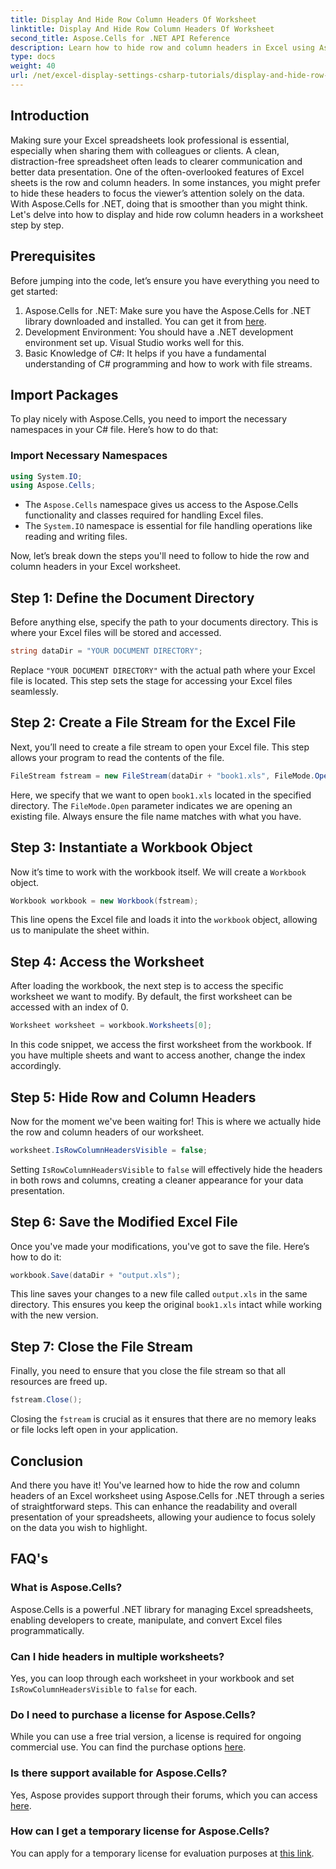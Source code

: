 ```yaml
---
title: Display And Hide Row Column Headers Of Worksheet
linktitle: Display And Hide Row Column Headers Of Worksheet
second_title: Aspose.Cells for .NET API Reference
description: Learn how to hide row and column headers in Excel using Aspose.Cells for .NET with this step-by-step guide.
type: docs
weight: 40
url: /net/excel-display-settings-csharp-tutorials/display-and-hide-row-column-headers-of-worksheet/
---
```

## Introduction

Making sure your Excel spreadsheets look professional is essential, especially when sharing them with colleagues or clients. A clean, distraction-free spreadsheet often leads to clearer communication and better data presentation. One of the often-overlooked features of Excel sheets is the row and column headers. In some instances, you might prefer to hide these headers to focus the viewer’s attention solely on the data. With Aspose.Cells for .NET, doing that is smoother than you might think. Let's delve into how to display and hide row column headers in a worksheet step by step.

## Prerequisites

Before jumping into the code, let’s ensure you have everything you need to get started:

1. Aspose.Cells for .NET: Make sure you have the Aspose.Cells for .NET library downloaded and installed. You can get it from [here](https://releases.aspose.com/cells/net/).
2. Development Environment: You should have a .NET development environment set up. Visual Studio works well for this.
3. Basic Knowledge of C#: It helps if you have a fundamental understanding of C# programming and how to work with file streams.

## Import Packages

To play nicely with Aspose.Cells, you need to import the necessary namespaces in your C# file. Here’s how to do that:

### Import Necessary Namespaces

```csharp
using System.IO;
using Aspose.Cells;
```

- The `Aspose.Cells` namespace gives us access to the Aspose.Cells functionality and classes required for handling Excel files.
- The `System.IO` namespace is essential for file handling operations like reading and writing files.

Now, let’s break down the steps you'll need to follow to hide the row and column headers in your Excel worksheet.

## Step 1: Define the Document Directory

Before anything else, specify the path to your documents directory. This is where your Excel files will be stored and accessed.

```csharp
string dataDir = "YOUR DOCUMENT DIRECTORY";
```

Replace `"YOUR DOCUMENT DIRECTORY"` with the actual path where your Excel file is located. This step sets the stage for accessing your Excel files seamlessly.

## Step 2: Create a File Stream for the Excel File

Next, you’ll need to create a file stream to open your Excel file. This step allows your program to read the contents of the file.

```csharp
FileStream fstream = new FileStream(dataDir + "book1.xls", FileMode.Open);
```

Here, we specify that we want to open `book1.xls` located in the specified directory. The `FileMode.Open` parameter indicates we are opening an existing file. Always ensure the file name matches with what you have.

## Step 3: Instantiate a Workbook Object

Now it’s time to work with the workbook itself. We will create a `Workbook` object.

```csharp
Workbook workbook = new Workbook(fstream);
```

This line opens the Excel file and loads it into the `workbook` object, allowing us to manipulate the sheet within.

## Step 4: Access the Worksheet

After loading the workbook, the next step is to access the specific worksheet we want to modify. By default, the first worksheet can be accessed with an index of 0.

```csharp
Worksheet worksheet = workbook.Worksheets[0];
```

In this code snippet, we access the first worksheet from the workbook. If you have multiple sheets and want to access another, change the index accordingly.

## Step 5: Hide Row and Column Headers

Now for the moment we've been waiting for! This is where we actually hide the row and column headers of our worksheet.

```csharp
worksheet.IsRowColumnHeadersVisible = false;
```

Setting `IsRowColumnHeadersVisible` to `false` will effectively hide the headers in both rows and columns, creating a cleaner appearance for your data presentation.

## Step 6: Save the Modified Excel File

Once you've made your modifications, you've got to save the file. Here’s how to do it:

```csharp
workbook.Save(dataDir + "output.xls");
```

This line saves your changes to a new file called `output.xls` in the same directory. This ensures you keep the original `book1.xls` intact while working with the new version.

## Step 7: Close the File Stream

Finally, you need to ensure that you close the file stream so that all resources are freed up.

```csharp
fstream.Close();
```

Closing the `fstream` is crucial as it ensures that there are no memory leaks or file locks left open in your application.

## Conclusion

And there you have it! You've learned how to hide the row and column headers of an Excel worksheet using Aspose.Cells for .NET through a series of straightforward steps. This can enhance the readability and overall presentation of your spreadsheets, allowing your audience to focus solely on the data you wish to highlight.

## FAQ's

### What is Aspose.Cells?  
Aspose.Cells is a powerful .NET library for managing Excel spreadsheets, enabling developers to create, manipulate, and convert Excel files programmatically.

### Can I hide headers in multiple worksheets?  
Yes, you can loop through each worksheet in your workbook and set `IsRowColumnHeadersVisible` to `false` for each.

### Do I need to purchase a license for Aspose.Cells?  
While you can use a free trial version, a license is required for ongoing commercial use. You can find the purchase options [here](https://purchase.aspose.com/buy).

### Is there support available for Aspose.Cells?  
Yes, Aspose provides support through their forums, which you can access [here](https://forum.aspose.com/c/cells/9).

### How can I get a temporary license for Aspose.Cells?  
You can apply for a temporary license for evaluation purposes at [this link](https://purchase.aspose.com/temporary-license/).
